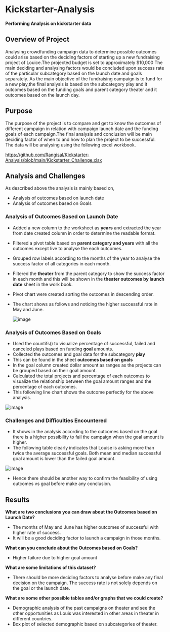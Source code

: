 # Kickstarter-Analysis
**Performing Analysis on kickstarter data**

## Overview of Project
Analysing crowdfunding campaign data to determine possible outcomes could arise based on the deciding factors of starting up a new fundraising project of Louice.The projected budget is set to approximately $10,000
The main deciding and analysing factors would be concluded upon success rate of the particular subcategory based on the launch date and goals separately.
As the main objective of the fundraising campaign is to fund for a new play,the final analysis is based on the subcategory play and it outcomes based on the funding goals and parent category theater and it outcomes based on the launch day.   

## Purpose
The purpose of the project is to compare and get to know the outcomes of different campaign in relation with campaign launch date and the funding goals of each campaign.The final analysis and conclusion will be main deciding factor of when to and how to plan the project to be successful. The data will be analysing using the following excel workbook. 

https://github.com/Rangisal/Kickstarter-Analysis/blob/main/Kickstarter_Challenge.xlsx


## Analysis and Challenges
As described above the analysis is mainly based on,
- Analysis of outcomes based on launch date
- Analysis of outcomes based on Goals

### Analysis of Outcomes Based on Launch Date

- Added a new column to the worksheet as **years** and extracted the year from date created column in order to determine the readable format. 
- Filtered a pivot table based on **parent category and years** with all the outcomes except live to analyse the each outcomes. 
- Grouped row labels according to the months of the year to analyse the success factor of all categories in each month. 
- Filtered the **theater** from the parent category to show the success factor in each month and this will be shown in the **theater outcomes by launch date** sheet in the     work book.
- Pivot chart were created sorting the outcomes in descending order. 
- The chart shows as follows and noticing the higher successful rate in May and June.
  
  ![image](https://user-images.githubusercontent.com/93173498/140600027-5974c046-6487-4844-b0b1-284895362431.png)


### Analysis of Outcomes Based on Goals
- Used the countifs() to visualize percentage of successful, failed and canceled plays based on funding **goal** amounts.
- Collected the outcomes and goal data for the subcategory **play** 
- This can be found in the sheet **outcomes based on goals**
- In the goal column created dollar amount as ranges as the projects can be grouped based on their goal amount. 
- Calculated the total projects and percentage of each outcomes to visualize the relationship between the goal amount ranges and the percentage of each outcomes. 
- This following line chart shows the outcome perfectly for the above analysis.

 ![image](https://user-images.githubusercontent.com/93173498/140600003-5803d221-5649-43b8-b1bb-70d08cf4b202.png)


### Challenges and Difficulties Encountered
- It shows in the analysis according to the outcomes based on the goal there is a higher possibility to fail the campaign when the goal amount is higher.
- The following table clearly indicates that Louise is asking more than twice the average successful goals. Both mean and median successful goal amount is lower than the       failed goal amount.

![image](https://user-images.githubusercontent.com/93173498/140601301-8be8cd78-1c2e-4387-9813-631a0b681cdf.png)

  
- Hence there should be another way to confirm the feasibility of using outcomes vs goal before make any conclusion. 

## Results

 **What are two conclusions you can draw about the Outcomes based on Launch Date?**
- The months of May and June has higher outcomes of successful with higher rate of success.
- It will be a good deciding factor to launch a campaign in those months.

 **What can you conclude about the Outcomes based on Goals?**
- Higher failure due to higher goal amount 

 **What are some limitations of this dataset?**
- There should be more deciding factors to analyse before make any final decision on the campaign. The success rate is not solely depends on the goal or the launch date. 

 **What are some other possible tables and/or graphs that we could create?**
- Demographic analysis of the past campaigns on theater and see the other opportunities as Louis was interested in other areas in theater in different countries. 
- Box plot of selected demographic based on subcategories of theater. 
